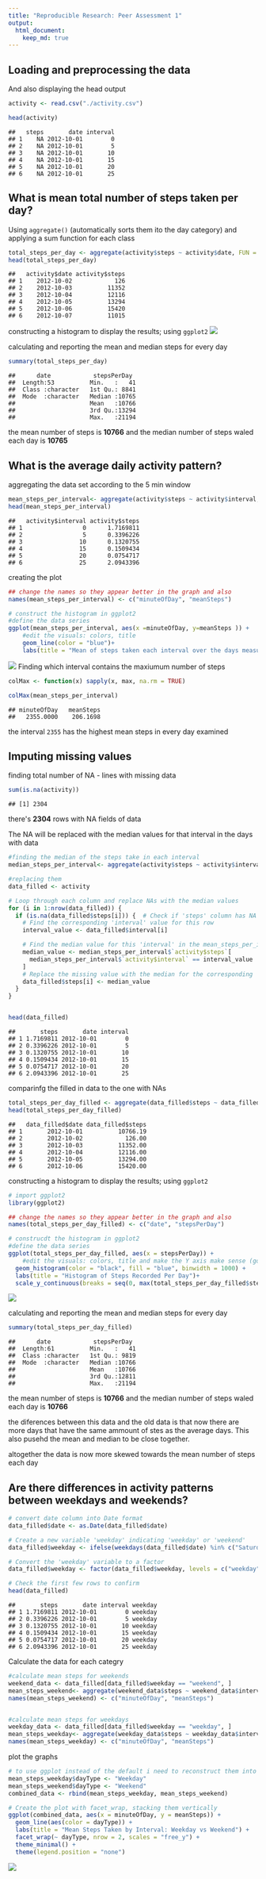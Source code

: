 ```yaml
---
title: "Reproducible Research: Peer Assessment 1"
output: 
  html_document:
    keep_md: true
---
```



## Loading and preprocessing the data
And also displaying the head output

``` r
activity <- read.csv("./activity.csv")

head(activity)
```

```
##   steps       date interval
## 1    NA 2012-10-01        0
## 2    NA 2012-10-01        5
## 3    NA 2012-10-01       10
## 4    NA 2012-10-01       15
## 5    NA 2012-10-01       20
## 6    NA 2012-10-01       25
```

## What is mean total number of steps taken per day?

Using `aggregate()` (automatically sorts them ito the day category) 
and applying a sum function for each class

``` r
total_steps_per_day <- aggregate(activity$steps ~ activity$date, FUN = function(x) sum(x, na.rm = TRUE))
head(total_steps_per_day)
```

```
##   activity$date activity$steps
## 1    2012-10-02            126
## 2    2012-10-03          11352
## 3    2012-10-04          12116
## 4    2012-10-05          13294
## 5    2012-10-06          15420
## 6    2012-10-07          11015
```
constructing a histogram to display the results; using `ggplot2`
![](PA1_template_files/figure-html/unnamed-chunk-3-1.png)<!-- -->

calculating and reporting the mean and median steps for every day


``` r
summary(total_steps_per_day)
```

```
##      date            stepsPerDay   
##  Length:53          Min.   :   41  
##  Class :character   1st Qu.: 8841  
##  Mode  :character   Median :10765  
##                     Mean   :10766  
##                     3rd Qu.:13294  
##                     Max.   :21194
```
the mean number of steps is **10766** and the median number of steps
waled each day is **10765**



## What is the average daily activity pattern?

aggregating the data set according to the 5 min window

``` r
mean_steps_per_interval<- aggregate(activity$steps ~ activity$interval, FUN = function(x) mean(x, na.rm = TRUE))
head(mean_steps_per_interval)
```

```
##   activity$interval activity$steps
## 1                 0      1.7169811
## 2                 5      0.3396226
## 3                10      0.1320755
## 4                15      0.1509434
## 5                20      0.0754717
## 6                25      2.0943396
```

creating the plot


``` r
## change the names so they appear better in the graph and also 
names(mean_steps_per_interval) <- c("minuteOfDay", "meanSteps")

# construct the histogram in ggplot2
#define the data series
ggplot(mean_steps_per_interval, aes(x =minuteOfDay, y=meanSteps )) + 
    #edit the visuals: colors, title
    geom_line(color = "blue")+
    labs(title = "Mean of steps taken each interval over the days measured")
```

![](PA1_template_files/figure-html/unnamed-chunk-6-1.png)<!-- -->
Finding which interval contains the maxiumum number of steps

``` r
colMax <- function(x) sapply(x, max, na.rm = TRUE)

colMax(mean_steps_per_interval)
```

```
## minuteOfDay   meanSteps 
##   2355.0000    206.1698
```

the interval `2355` has the highest mean steps in every day examined

## Imputing missing values

finding total number of NA - lines with missing data

``` r
sum(is.na(activity))
```

```
## [1] 2304
```
there's **2304** rows with NA fields of data

The NA will be replaced with the median values for that interval 
in the days with data

``` r
#finding the median of the steps take in each interval
median_steps_per_interval<- aggregate(activity$steps ~ activity$interval, FUN = function(x) mean(x, na.rm = TRUE))

#replacing them 
data_filled <- activity

# Loop through each column and replace NAs with the median values
for (i in 1:nrow(data_filled)) {
  if (is.na(data_filled$steps[i])) {  # Check if 'steps' column has NA for the current row
    # Find the corresponding 'interval' value for this row
    interval_value <- data_filled$interval[i]

    # Find the median value for this 'interval' in the mean_steps_per_interval dataframe
    median_value <- median_steps_per_interval$`activity$steps`[
      median_steps_per_interval$`activity$interval` == interval_value
    ]
    # Replace the missing value with the median for the corresponding 'interval'
    data_filled$steps[i] <- median_value
  }
}


head(data_filled)
```

```
##       steps       date interval
## 1 1.7169811 2012-10-01        0
## 2 0.3396226 2012-10-01        5
## 3 0.1320755 2012-10-01       10
## 4 0.1509434 2012-10-01       15
## 5 0.0754717 2012-10-01       20
## 6 2.0943396 2012-10-01       25
```


comparinfg the filled in data to the one with NAs

``` r
total_steps_per_day_filled <- aggregate(data_filled$steps ~ data_filled$date, FUN = function(x) sum(x, na.rm = TRUE))
head(total_steps_per_day_filled)
```

```
##   data_filled$date data_filled$steps
## 1       2012-10-01          10766.19
## 2       2012-10-02            126.00
## 3       2012-10-03          11352.00
## 4       2012-10-04          12116.00
## 5       2012-10-05          13294.00
## 6       2012-10-06          15420.00
```
constructing a histogram to display the results; using `ggplot2`

``` r
# import ggplot2
library(ggplot2)

## change the names so they appear better in the graph and also 
names(total_steps_per_day_filled) <- c("date", "stepsPerDay")

# construcdt the histogram in ggplot2
#define the data series
ggplot(total_steps_per_day_filled, aes(x = stepsPerDay)) + 
    #edit the visuals: colors, title and make the Y axis make sense (goes up by 1)
  geom_histogram(color = "black", fill = "blue", binwidth = 1000) +
  labs(title = "Histogram of Steps Recorded Per Day")+
  scale_y_continuous(breaks = seq(0, max(total_steps_per_day_filled$stepsPerDay), by = 1))
```

![](PA1_template_files/figure-html/unnamed-chunk-11-1.png)<!-- -->

calculating and reporting the mean and median steps for every day


``` r
summary(total_steps_per_day_filled)
```

```
##      date            stepsPerDay   
##  Length:61          Min.   :   41  
##  Class :character   1st Qu.: 9819  
##  Mode  :character   Median :10766  
##                     Mean   :10766  
##                     3rd Qu.:12811  
##                     Max.   :21194
```
the mean number of steps is **10766** and the median number of steps
waled each day is **10766**

the diferences between this data and the old data is that now there are more days
that have the same ammount of stes as the average days. This also pusehd the mean
and median to be close together.

altogether the data is now more skewed towards the mean number of steps each day







## Are there differences in activity patterns between weekdays and weekends?





``` r
# convert date column into Date format
data_filled$date <- as.Date(data_filled$date)

# Create a new variable 'weekday' indicating 'weekday' or 'weekend'
data_filled$weekday <- ifelse(weekdays(data_filled$date) %in% c("Saturday", "Sunday"), "weekend", "weekday")

# Convert the 'weekday' variable to a factor
data_filled$weekday <- factor(data_filled$weekday, levels = c("weekday", "weekend"))

# Check the first few rows to confirm
head(data_filled)
```

```
##       steps       date interval weekday
## 1 1.7169811 2012-10-01        0 weekday
## 2 0.3396226 2012-10-01        5 weekday
## 3 0.1320755 2012-10-01       10 weekday
## 4 0.1509434 2012-10-01       15 weekday
## 5 0.0754717 2012-10-01       20 weekday
## 6 2.0943396 2012-10-01       25 weekday
```


Calculate the data for each categry

``` r
#calculate mean steps for weekends
weekend_data <- data_filled[data_filled$weekday == "weekend", ]
mean_steps_weekend<- aggregate(weekend_data$steps ~ weekend_data$interval, FUN = function(x) mean(x, na.rm = TRUE))
names(mean_steps_weekend) <- c("minuteOfDay", "meanSteps")


#calculate mean steps for weekdays
weekday_data <- data_filled[data_filled$weekday == "weekday", ]
mean_steps_weekday<- aggregate(weekday_data$steps ~ weekday_data$interval, FUN = function(x) mean(x, na.rm = TRUE))
names(mean_steps_weekday) <- c("minuteOfDay", "meanSteps")
```


plot the graphs

``` r
# to use ggplot instead of the default i need to reconstruct them into one dataset:
mean_steps_weekday$dayType <- "Weekday"
mean_steps_weekend$dayType <- "Weekend"
combined_data <- rbind(mean_steps_weekday, mean_steps_weekend)

# Create the plot with facet_wrap, stacking them vertically
ggplot(combined_data, aes(x = minuteOfDay, y = meanSteps)) +
  geom_line(aes(color = dayType)) +
  labs(title = "Mean Steps Taken by Interval: Weekday vs Weekend") +
  facet_wrap(~ dayType, nrow = 2, scales = "free_y") + 
  theme_minimal() +
  theme(legend.position = "none")
```

![](PA1_template_files/figure-html/unnamed-chunk-15-1.png)<!-- -->









